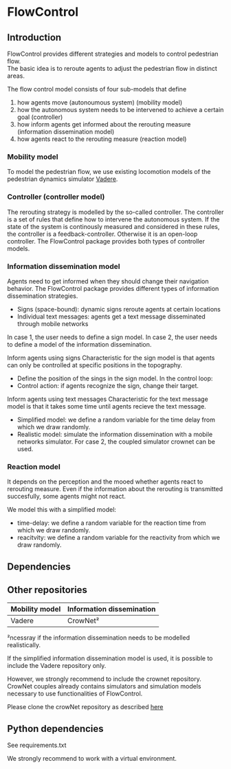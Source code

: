 # FlowControl

## Introduction

FlowControl provides different strategies and models to control pedestrian flow.  
The basic idea is to reroute agents to adjust the pedestrian flow in distinct areas.

The flow control model consists of four sub-models that define
1. how agents move (autonoumous system) (mobility model)
2. how the autonomous system needs to be intervened to achieve a certain goal (controller)
3. how inform agents get informed about the rerouting measure (information dissemination model)
4. how agents react to the rerouting measure (reaction model)

### Mobility model 
To model the pedestrian flow, we use existing locomotion models of the pedestrian dynamics simulator [Vadere](https://gitlab.lrz.de/vadere/vadere).

### Controller (controller model)

The rerouting strategy is modelled by the so-called controller. 
The controller is a set of rules that define how to intervene the autonomous system.
If the state of the system is continously measured and considered in these rules, the controller is a feedback-controller.
Otherwise it is an open-loop controller.
The FlowControl package provides both types of controller models.

### Information dissemination model

Agents need to get informed when they should change their navigation behavior.
The FlowControl package provides different types of information dissemination strategies.

* Signs (space-bound): dynamic signs reroute agents at certain locations
* Individual text messages: agents get a text message disseminated through mobile networks

In case 1, the user needs to define a sign model.
In case 2, the user needs to define a model of the information dissemination.

Inform agents using signs
Characteristic for the sign model is that agents can only be controlled at specific positions in the topography.
* Define the position of the sings in the sign model.
In the control loop:
* Control action: if agents recognize the sign, change their target.


Inform agents using text messages
Characteristic for the text message model is that it takes some time until agents recieve the text message.

* Simplified model: we define a random variable for the time delay from which we draw randomly.
* Realistic model: simulate the information dissemination with a mobile networks simulator.
For case 2, the coupled simulator crownet can be used.

### Reaction model
It depends on the perception and the mooed whether agents react to rerouting measure.
Even if the information about the rerouting is transmitted succesfully, some agents might not react.

We model this with a simplified model:
* time-delay: we define a random variable for the reaction time from which we draw randomly.
* reacitvity: we define a random variable for the reactivity from which we draw randomly.

## Dependencies

## Other repositories

| Mobility model | Information dissemination |
| ------ | ------ |
| Vadere  | CrowNet²  |

²ncessray if the information dissemination needs to be modelled realistically.

If the simplified information dissemination model is used, it is possible to include the Vadere repository only.

However, we strongly recommend to include the crownet repository. 
CrowNet couples already contains simulators and simulation models necessary to use functionalities of FlowControl.

Please clone the crowNet repository as described [here](https://sam-dev.cs.hm.edu/rover/crownet)


## Python dependencies

See requirements.txt

We strongly recommend to work with a virtual environment.



